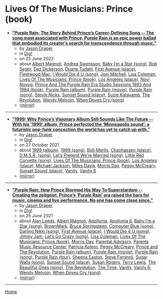 # Lives Of The Musicians: Prince (book)

 - [**"Purple Rain: The Story Behind Prince’s Career-Defining Song -- The song most associated with Prince, Purple Rain is an epic power ballad that embodied its creator’s search for transcendence through music."**](https://www.thisisdig.com/feature/purple-rain-prince-song-story/)
    - by [Jason Draper](../../../authors/jason-draper/index.md)
    - in [Dig!](https://www.thisisdig.com/)
    - on 25 June 2022
    - about [Albert Magnoli](../../../topics/albert-magnoli/index.md), [Andrea Swensson](../../../topics/andrea-swensson/index.md), [Baby I’m a Star (song)](../../../topics/song/baby-i-m-a-star/index.md), [Bob Seger](../../../topics/bob-seger/index.md), [Dez Dickerson](../../../topics/dez-dickerson/index.md), [Duane Tudahl](../../../topics/duane-tudahl/index.md), [First Avenue (place)](../../../topics/place/first-avenue/index.md), [Fleetwood Mac](../../../topics/fleetwood-mac/index.md), [I Would Die 4 U (song)](../../../topics/song/i-would-die-4-u/index.md), [Joni Mitchell](../../../topics/joni-mitchell/index.md), [Lisa Coleman](../../../topics/lisa-coleman/index.md), [Lives Of The Musicians: Prince (book)](../../../topics/book/lives-of-the-musicians-prince/index.md), [Los Angeles (place)](../../../topics/place/los-angeles/index.md), [Novi Novog](../../../topics/novi-novog/index.md), [Prince And The Purple Rain Era Studio Sessions 1983 And 1984 (book)](../../../topics/book/prince-and-the-purple-rain-era-studio-sessions-1983-and-1984/index.md), [Purple Rain (album)](../../../topics/album/purple-rain/index.md), [Purple Rain (movie)](../../../topics/movie/purple-rain/index.md), [Purple Rain (song)](../../../topics/song/purple-rain/index.md), [Stevie Nicks](../../../topics/stevie-nicks/index.md), [Sunset Sound (place)](../../../topics/place/sunset-sound/index.md), [Suzie Katayama](../../../topics/suzie-katayama/index.md), [The Revolution](../../../topics/the-revolution/index.md), [Wendy Melvoin](../../../topics/wendy-melvoin/index.md), [When Doves Cry (song)](../../../topics/song/when-doves-cry/index.md)
    - ([mirror](https://web.archive.org/web/*/https://www.thisisdig.com/feature/purple-rain-prince-song-story/))

----

 - [**"1999: Why Prince’s Visionary Album Still Sounds Like The Future -- With his '1999' album, Prince perfected the ‘Minneapolis sound’: a futuristic pop-funk concoction the world has yet to catch up with."**](https://www.thisisdig.com/feature/1999-album-prince/)
    - by [Jason Draper](../../../authors/jason-draper/index.md)
    - in [Dig!](https://www.thisisdig.com/)
    - on 27 October 2021
    - about [1999 (album)](../../../topics/album/1999/index.md), [1999 (song)](../../../topics/song/1999/index.md), [Bob Merlis](../../../topics/bob-merlis/index.md), [Chanhassen (place)](../../../topics/place/chanhassen/index.md), [D.M.S.R. (song)](../../../topics/song/d-m-s-r/index.md), [Let’s Pretend We’re Married (song)](../../../topics/song/let-s-pretend-we-re-married/index.md), [Little Red Corvette (song)](../../../topics/song/little-red-corvette/index.md), [Lives Of The Musicians: Prince (book)](../../../topics/book/lives-of-the-musicians-prince/index.md), [Los Angeles (place)](../../../topics/place/los-angeles/index.md), [Michael Jackson](../../../topics/michael-jackson/index.md), [Miles Davis](../../../topics/miles-davis/index.md), [Morris Day](../../../topics/morris-day/index.md), [Peggy McCreary](../../../topics/peggy-mccreary/index.md), [Sunset Sound (place)](../../../topics/place/sunset-sound/index.md), [Vanity](../../../topics/vanity/index.md), [Vanity 6](../../../topics/vanity-6/index.md)
    - ([mirror](https://web.archive.org/web/*/https://www.thisisdig.com/feature/1999-album-prince/))

----

 - [**"Purple Rain: How Prince Stormed His Way To Superstardom -- Creating the zeitgeist, Prince’s ‘Purple Rain’ era raised the bars for music, cinema and live performance. No one has come close since."**](https://www.thisisdig.com/feature/prince-purple-rain-album/)
    - by [Jason Draper](../../../authors/jason-draper/index.md)
    - in [Dig!](https://www.thisisdig.com/)
    - on 25 June 2021
    - about [Alan Leeds](../../../topics/alan-leeds/index.md), [Albert Magnoli](../../../topics/albert-magnoli/index.md), [Apollonia](../../../topics/apollonia/index.md), [Apollonia 6](../../../topics/apollonia-6/index.md), [Baby I’m a Star (song)](../../../topics/song/baby-i-m-a-star/index.md), [BrownMark](../../../topics/brownmark/index.md), [Bruce Springsteen](../../../topics/bruce-springsteen/index.md), [Computer Blue (song)](../../../topics/song/computer-blue/index.md), [Darling Nikki (song)](../../../topics/song/darling-nikki/index.md), [First Avenue (place)](../../../topics/place/first-avenue/index.md), [I Would Die 4 U (song)](../../../topics/song/i-would-die-4-u/index.md), [Jimmy Jam](../../../topics/jimmy-jam/index.md), [Let’s Go Crazy (song)](../../../topics/song/let-s-go-crazy/index.md), [Lisa Coleman](../../../topics/lisa-coleman/index.md), [Lives Of The Musicians: Prince (book)](../../../topics/book/lives-of-the-musicians-prince/index.md), [Morris Day](../../../topics/morris-day/index.md), [Parental Advisory](../../../topics/parental-advisory/index.md), [Parents Music Resource Center](../../../topics/parents-music-resource-center/index.md), [Patricia Kotero](../../../topics/patricia-kotero/index.md), [Peggy McCreary](../../../topics/peggy-mccreary/index.md), [Prince and The Revolution](../../../topics/prince-and-the-revolution/index.md), [Purple Rain (album)](../../../topics/album/purple-rain/index.md), [Purple Rain (movie)](../../../topics/movie/purple-rain/index.md), [Purple Rain (song)](../../../topics/song/purple-rain/index.md), [Purple Rain (tour)](../../../topics/tour/purple-rain/index.md), [Sheena Easton](../../../topics/sheena-easton/index.md), [Steve Fargnoli](../../../topics/steve-fargnoli/index.md), [Sugar Walls (song)](../../../topics/song/sugar-walls/index.md), [Sunset Sound (place)](../../../topics/place/sunset-sound/index.md), [Susan Rogers](../../../topics/susan-rogers/index.md), [Terry Lewis](../../../topics/terry-lewis/index.md), [The Beautiful Ones (song)](../../../topics/song/the-beautiful-ones/index.md), [The Revolution](../../../topics/the-revolution/index.md), [The Time](../../../topics/the-time/index.md), [Vanity](../../../topics/vanity/index.md), [Vanity 6](../../../topics/vanity-6/index.md), [Wendy Melvoin](../../../topics/wendy-melvoin/index.md), [When Doves Cry (song)](../../../topics/song/when-doves-cry/index.md)
    - ([mirror](https://web.archive.org/web/*/https://www.thisisdig.com/feature/prince-purple-rain-album/))

----

[Home](../index.md)

